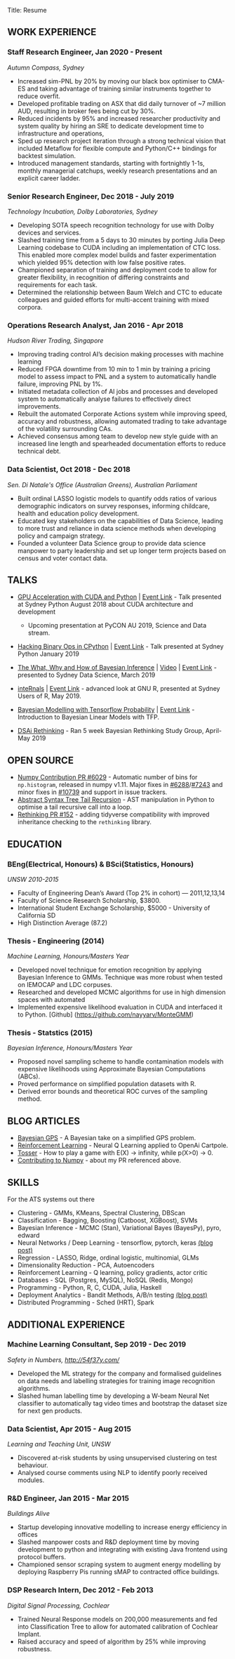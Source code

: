 Title: Resume

## WORK EXPERIENCE

### Staff Research Engineer, Jan 2020 - Present

*Autumn Compass, Sydney*

- Increased sim-PNL by 20% by moving our black box optimiser to CMA-ES and taking advantage of training similar instruments together to reduce overfit.
- Developed profitable trading on ASX that did daily turnover of ~7 million AUD, resulting in broker fees being cut by 30%.
- Reduced incidents by 95% and increased researcher productivity and system quality by hiring an SRE to dedicate development time to infrastructure and operations,
- Sped up research project iteration through a strong technical vision that included Metaflow for flexible compute and Python/C++ bindings for backtest simulation.
- Introduced management standards, starting with fortnightly 1-1s, monthly managerial catchups, weekly research presentations and an explicit career ladder.


### Senior Research Engineer, Dec 2018 - July 2019
*Technology Incubation, Dolby Laboratories, Sydney*

- Developing SOTA speech recognition technology for use with Dolby devices and services.
- Slashed training time from a 5 days to 30 minutes by porting Julia Deep Learning codebase to CUDA including an implementation of CTC loss. This enabled more complex model builds and faster experimentation which yielded 95% detection with low false positive rates.
- Championed separation of training and deployment code to allow for greater flexibility, in recognition of differing constraints and requirements for each task.
- Determined the relationship between Baum Welch and CTC to educate colleagues and guided efforts for multi-accent training with mixed corpora. 


### Operations Research Analyst, Jan 2016 - Apr 2018
*Hudson River Trading, Singapore*

 - Improving trading control AI’s decision making processes with machine learning
 - Reduced FPGA downtime from 10 min to 1 min by training a pricing model to assess impact to PNL and a system to automatically handle failure, improving PNL by 1%.
 - Initiated metadata collection of AI  jobs and processes and developed system to automatically analyse failures to effectively direct improvements.
 - Rebuilt the automated Corporate Actions system while improving speed, accuracy and robustness, allowing automated trading to take advantage of the volatility surrounding CAs.
 - Achieved consensus among team to develop new style guide with an increased line length and spearheaded documentation efforts to reduce technical debt.


### Data Scientist, Oct 2018 - Dec 2018
*Sen. Di Natale's Office (Australian Greens), Australian Parliament*

 - Built ordinal LASSO logistic models to quantify odds ratios of various demographic indicators on survey responses, informing childcare, health and education policy development.
 - Educated key stakeholders on the capabilities of Data Science, leading to more trust and reliance in data science methods when developing policy and campaign strategy.
 - Founded a volunteer Data Science group to provide data science manpower to party leadership and set up longer term projects based on census and voter contact data.



## TALKS

- [GPU Acceleration with CUDA and Python](https://github.com/nayyarv/PyCudaIntro) | [Event Link](https://www.meetup.com/sydneypython/events/nrphrpyzcbpc/) - Talk presented at Sydney Python August 2018 about CUDA architecture and development
    - Upcoming presentation at PyCON AU 2019, Science and Data stream.

- [Hacking Binary Ops in CPython](https://github.com/nayyarv/CpythonLookingGlass) | [Event Link](https://www.meetup.com/sydneypython/events/nrphrpyxkbjc/) - Talk presented at Sydney Python January 2019

- [The What, Why and How of Bayesian Inference](https://docs.google.com/presentation/d/e/2PACX-1vSykBSh072plEpk61jQvznUdNzS6MCpNYPltzDmxr4A0AOCkFVTtJfK3UqusuCDwParywF7sPwemIds/pub?start=false&loop=false&delayms=3000) | [Video](https://www.youtube.com/watch?v=A9r8C2GFR4k) | [Event Link](https://www.meetup.com/Data-Science-Sydney/events/259627528/) - presented to Sydney Data Science, March 2019

- [inteRnals](https://github.com/nayyarv/inteRnals) | [Event Link](https://www.meetup.com/R-Users-Sydney/events/260866643/) - advanced look at GNU R, presented at Sydney Users of R, May 2019.

- [Bayesian Modelling with Tensorflow Probability](https://github.com/nayyarv/ProbablyTensorFlow) | [Event Link](https://www.meetup.com/en-AU/DeepSchool-io/events/260753939/) - Introduction to Bayesian Linear Models with TFP.

- [DSAi Rethinking](https://dsai.org.au/courses/01-dsai-study-bayesian-inference-statistical-rethinking/) - Ran 5 week Bayesian Rethinking Study Group, April-May 2019



## OPEN SOURCE

 - [Numpy Contribution PR #6029](https://github.com/numpy/numpy/pull/6029) - Automatic number of bins for `np.histogram`, released in numpy v1.11. Major fixes in [#6288](https://github.com/numpy/numpy/pull/6288)/[#7243](https://github.com/numpy/numpy/pull/7243) and minor fixes in [#10739](https://github.com/numpy/numpy/pull/10739) and support in issue trackers.
 - [Abstract Syntax Tree Tail Recursion](https://github.com/nayyarv/python-tailrec) - AST manipulation in Python to optimise a tail recursive call into a loop.
 - [Rethinking PR #152](https://github.com/rmcelreath/rethinking/pull/152) - adding tidyverse compatibility with improved inheritance checking to the `rethinking` library.


## EDUCATION

### BEng(Electrical, Honours) & BSci(Statistics, Honours)
*UNSW 2010-2015*

 - Faculty of Engineering Dean’s Award (Top 2% in cohort) — 2011,12,13,14
 - Faculty of Science Research Scholarship, $3800.
 - International Student Exchange Scholarship, $5000 - University of California SD
 - High Distinction Average (87.2)

### Thesis - Engineering (2014)
*Machine Learning, Honours/Masters Year*

- Developed novel technique for emotion recognition by applying Bayesian Inference to GMMs. Technique was more robust when tested on IEMOCAP and LDC corpuses.
- Researched and developed MCMC algorithms for use in high dimension spaces with automated 
- Implemented expensive likelihood evaluation in CUDA and interfaced it to Python. [Github]
(https://github.com/nayyarv/MonteGMM)

### Thesis - Statstics (2015)
*Bayesian Inference, Honours/Masters Year*

- Proposed novel sampling scheme to handle contamination models with expensive likelihoods using Approximate Bayesian Computations (ABCs).
- Proved performance on simplified population datasets with R.
- Derived error bounds and theoretical ROC curves of the sampling method.


## BLOG ARTICLES

- [Bayesian GPS](https://nayyarv.github.io/blog/bayesian-gps) - A Bayesian take on a simplified GPS problem.
- [Reinforcement Learning](https://nayyarv.github.io/blog/cartpole-q-learning) - Neural Q Learning applied to OpenAi Cartpole.
- [Tosser](https://nayyarv.github.io/blog/tosser) - How to play a game with E(X) -> infinity, while p(X>0) -> 0.
- [Contributing to Numpy](https://nayyarv.github.io/blog/my-contribution-to-numpy) - about my PR referenced above.

## SKILLS
For the ATS systems out there

- Clustering - GMMs, KMeans, Spectral Clustering, DBScan
- Classification - Bagging, Boosting (Catboost, XGBoost), SVMs
- Bayesian Inference - MCMC (Stan), Variational Bayes (BayesPy), pyro, edward
- Neural Networks / Deep Learning - tensorflow, pytorch, keras [(blog post)](https://nayyarv.github.io/blog/a-bayesians-view-on-neural-nets)
- Regression - LASSO, Ridge, ordinal logistic, multinomial, GLMs
- Dimensionality Reduction - PCA, Autoencoders 
- Reinforcement Learning - Q learning, policy gradients, actor critic
- Databases - SQL (Postgres, MySQL), NoSQL (Redis, Mongo)
- Programming - Python, R, C, CUDA, Julia, Haskell
- Deployment Analytics - Bandit Methods, A/B/n testing [(blog post)](https://nayyarv.github.io/blog/ab-testing-bandit-methods)
- Distributed Programming - Sched (HRT), Spark


## ADDITIONAL EXPERIENCE

### Machine Learning Consultant, Sep 2019 - Dec 2019

*Safety in Numbers, http://54f37y.com/*

- Developed the ML strategy for the company and formalised guidelines on data needs and labelling strategies for training image recognition algorithms.
- Slashed human labelling time by developing a W-beam Neural Net classifier to automatically tag video times and bootstrap the dataset size for next gen products.

### Data Scientist, Apr 2015 - Aug 2015
*Learning and Teaching Unit, UNSW*

- Discovered at-risk students by using unsupervised clustering on test behaviour.
- Analysed course comments using NLP to identify poorly received modules.

### R&D Engineer, Jan 2015 - Mar 2015
*Buildings Alive*

- Startup developing innovative modelling to increase energy efficiency in offices
- Slashed manpower costs and R&D deployment time by moving development to python and integrating with existing Java frontend using protocol buffers.
- Championed sensor scraping system to augment energy modelling by deploying Raspberry Pis running sMAP to contracted office buildings. 

### DSP Research Intern, Dec 2012 - Feb 2013
*Digital Signal Processing, Cochlear*

- Trained Neural Response models on 200,000 measurements and fed into Classification Tree  to allow for automated calibration of Cochlear Implant.
- Raised accuracy and speed of algorithm by 25% while improving robustness.

